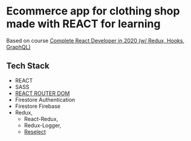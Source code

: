 # Ecommerce app for clothing shop made with REACT for learning

Based on course [Complete React Developer in 2020 (w/ Redux, Hooks, GraphQL)](https://www.udemy.com/course/complete-react-developer-zero-to-mastery/)

## Tech Stack

- REACT
- SASS
- [REACT ROUTER DOM](https://www.npmjs.com/package/react-router-dom)
- Firestore Authentication
- Firestore Firebase
- Redux,
  - React-Redux,
  - Redux-Logger,
  - [Reselect](https://github.com/reduxjs/reselect)
